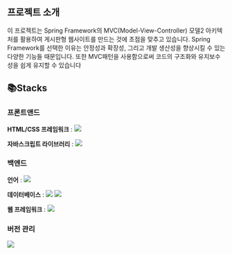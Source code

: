## **프로젝트 소개**


이 프로젝트는 Spring Framework의 MVC(Model-View-Controller) 모델2 아키텍처를 활용하여 게시판형 웹사이트를 만드는 것에 초점을 맞추고 있습니다. Spring Framework를 선택한 이유는 안정성과 확장성, 그리고 개발 생산성을 향상시킬 수 있는 다양한 기능들 때문입니다. 또한 MVC패턴을 사용함으로써 코드의 구조화와 유지보수성을 쉽게 유지할 수 있습니다



## **📚Stacks**  
 ### **프론트앤드**
 **HTML/CSS 프레임워크** : <img src="https://img.shields.io/badge/bootstrap-7952B3?style=flat-square&logo=bootstrap&logoColor=white">

  
  **자바스크립트 라이브러리** : <img src="https://img.shields.io/badge/jquery-0769AD?style=for-the-badge&logo=jquery&logoColor=white" >
 ### **백엔드**
  **언어** : <img src="https://img.shields.io/badge/java-007396?style=for-the-badge&logo=java&logoColor=white">  

  
  **데이터베이스** : <img src="https://img.shields.io/badge/oracle-F80000?style=for-the-badge&logo=oracle&logoColor=white"> <img src="https://img.shields.io/badge/mysql-4479A1?style=for-the-badge&logo=mysql&logoColor=white">

  
  **웹 프레임워크** : <img src="https://img.shields.io/badge/spring-6DB33F?style=for-the-badge&logo=spring&logoColor=white">
 ### **버전 관리**
  <img src="https://img.shields.io/badge/github-181717?style=for-the-badge&logo=github&logoColor=white">






